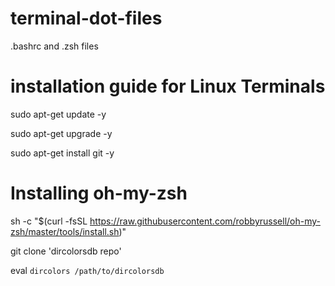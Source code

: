 # terminal-dot-files

.bashrc and .zsh files


# installation guide for Linux Terminals

sudo apt-get update -y 

sudo apt-get upgrade -y

sudo apt-get install git -y
 

# Installing oh-my-zsh

sh -c "$(curl -fsSL https://raw.githubusercontent.com/robbyrussell/oh-my-zsh/master/tools/install.sh)"

git clone 'dircolorsdb repo'

eval `dircolors /path/to/dircolorsdb`



